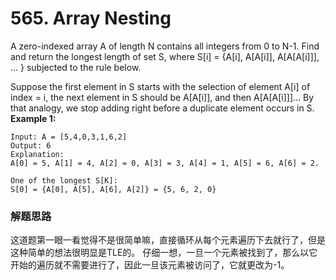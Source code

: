# 565. Array Nesting
A zero-indexed array A of length N contains all integers from 0 to N-1. Find and return the longest length of set S, where S[i] = {A[i], A[A[i]], A[A[A[i]]], ... } subjected to the rule below.

Suppose the first element in S starts with the selection of element A[i] of index = i, the next element in S should be A[A[i]], and then A[A[A[i]]]… By that analogy, we stop adding right before a duplicate element occurs in S.
**Example 1:**
```
Input: A = [5,4,0,3,1,6,2]
Output: 6
Explanation: 
A[0] = 5, A[1] = 4, A[2] = 0, A[3] = 3, A[4] = 1, A[5] = 6, A[6] = 2.

One of the longest S[K]:
S[0] = {A[0], A[5], A[6], A[2]} = {5, 6, 2, 0}
```
### 解题思路
这道题第一眼一看觉得不是很简单嘛，直接循环从每个元素遍历下去就行了，但是这种简单的想法很明显是TLE的。
仔细一想，一旦一个元素被找到了，那么以它开始的遍历就不需要进行了，因此一旦该元素被访问了，它就更改为-1。